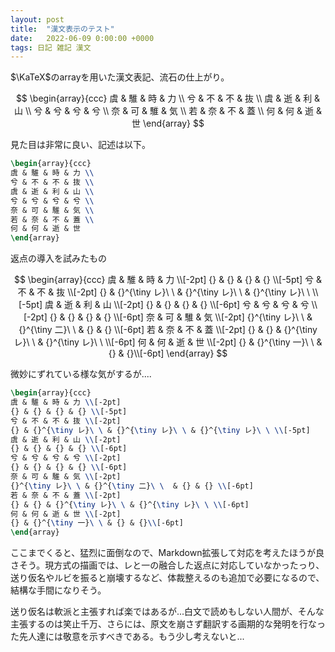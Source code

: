 ```yaml
---
layout: post
title:  "漢文表示のテスト"
date:   2022-06-09 0:00:00 +0000
tags: 日記 雑記 漢文
---
```


$\KaTeX$のarrayを用いた漢文表記、流石の仕上がり。

$$
\begin{array}{ccc}
虞 & 騅 & 時 & 力 \\
兮 & 不 & 不 & 抜 \\
虞 & 逝 & 利 & 山 \\
兮 & 兮 & 兮 & 兮 \\
奈 & 可 & 騅 & 気 \\
若 & 奈 & 不 & 蓋 \\
何 & 何 & 逝 & 世
\end{array}
$$

見た目は非常に良い、記述は以下。
```tex
\begin{array}{ccc}
虞 & 騅 & 時 & 力 \\
兮 & 不 & 不 & 抜 \\
虞 & 逝 & 利 & 山 \\
兮 & 兮 & 兮 & 兮 \\
奈 & 可 & 騅 & 気 \\
若 & 奈 & 不 & 蓋 \\
何 & 何 & 逝 & 世
\end{array}
```

返点の導入を試みたもの

$$
\begin{array}{ccc}
虞 & 騅 & 時 & 力 \\[-2pt]
{} & {} & {} & {} \\[-5pt]
兮 & 不 & 不 & 抜 \\[-2pt]
{} & {}^{\tiny レ}\ \ & {}^{\tiny レ}\ \ & {}^{\tiny レ}\ \ \\[-5pt]
虞 & 逝 & 利 & 山 \\[-2pt]
{} & {} & {} & {} \\[-6pt]
兮 & 兮 & 兮 & 兮 \\[-2pt]
{} & {} & {} & {} \\[-6pt]
奈 & 可 & 騅 & 気 \\[-2pt]
{}^{\tiny レ}\ \ & {}^{\tiny 二}\ \  & {} & {} \\[-6pt]
若 & 奈 & 不 & 蓋 \\[-2pt]
{} & {} & {}^{\tiny レ}\ \ & {}^{\tiny レ}\ \ \\[-6pt]
何 & 何 & 逝 & 世 \\[-2pt]
{} & {}^{\tiny 一}\ \ & {} & {}\\[-6pt]
\end{array}
$$

微妙にずれている様な気がするが....
```tex
\begin{array}{ccc}
虞 & 騅 & 時 & 力 \\[-2pt]
{} & {} & {} & {} \\[-5pt]
兮 & 不 & 不 & 抜 \\[-2pt]
{} & {}^{\tiny レ}\ \ & {}^{\tiny レ}\ \ & {}^{\tiny レ}\ \ \\[-5pt]
虞 & 逝 & 利 & 山 \\[-2pt]
{} & {} & {} & {} \\[-6pt]
兮 & 兮 & 兮 & 兮 \\[-2pt]
{} & {} & {} & {} \\[-6pt]
奈 & 可 & 騅 & 気 \\[-2pt]
{}^{\tiny レ}\ \ & {}^{\tiny 二}\ \  & {} & {} \\[-6pt]
若 & 奈 & 不 & 蓋 \\[-2pt]
{} & {} & {}^{\tiny レ}\ \ & {}^{\tiny レ}\ \ \\[-6pt]
何 & 何 & 逝 & 世 \\[-2pt]
{} & {}^{\tiny 一}\ \ & {} & {}\\[-6pt]
\end{array}
```
ここまでくると、猛烈に面倒なので、Markdown拡張して対応を考えたほうが良さそう。現方式の描画では、レと一の融合した返点に対応していなかったっり、送り仮名やルビを振ると崩壊するなど、体裁整えるのも追加で必要になるので、結構な手間になりそう。

送り仮名は軟派と主張すれば楽ではあるが...白文で読めもしない人間が、そんな主張するのは笑止千万、さらには、原文を崩さず翻訳する画期的な発明を行なった先人達には敬意を示すべきである。もう少し考えないと...